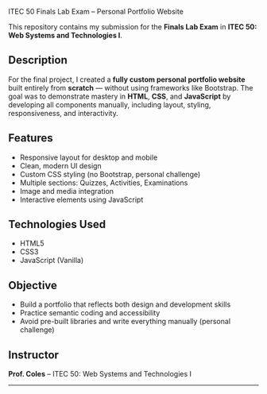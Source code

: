ITEC 50 Finals Lab Exam – Personal Portfolio Website

This repository contains my submission for the **Finals Lab Exam** in **ITEC 50: Web Systems and Technologies I**.

## Description

For the final project, I created a **fully custom personal portfolio website** built entirely from **scratch** — without using frameworks like Bootstrap. The goal was to demonstrate mastery in **HTML**, **CSS**, and **JavaScript** by developing all components manually, including layout, styling, responsiveness, and interactivity.

## Features

- Responsive layout for desktop and mobile
- Clean, modern UI design
- Custom CSS styling (no Bootstrap, personal challenge)
- Multiple sections: Quizzes, Activities, Examinations
- Image and media integration
- Interactive elements using JavaScript

## Technologies Used

- HTML5  
- CSS3  
- JavaScript (Vanilla)

## Objective

- Build a portfolio that reflects both design and development skills
- Practice semantic coding and accessibility
- Avoid pre-built libraries and write everything manually (personal challenge)


## Instructor

**Prof. Coles** – ITEC 50: Web Systems and Technologies I

---
